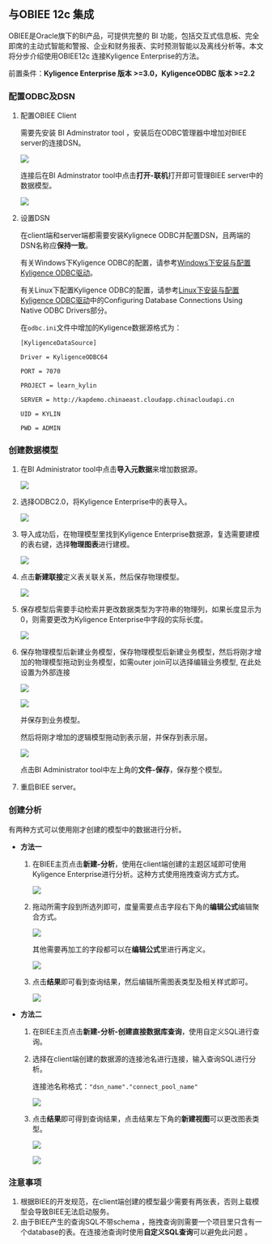 ## 与OBIEE 12c 集成

OBIEE是Oracle旗下的BI产品，可提供完整的 BI 功能，包括交互式信息板、完全即席的主动式智能和警报、企业和财务报表、实时预测智能以及离线分析等。本文将分步介绍使用OBIEE12c 连接Kyligence Enterprise的方法。

前置条件：**Kyligence Enterprise 版本 >=3.0，KyligenceODBC 版本 >=2.2**

### 配置ODBC及DSN

1. 配置OBIEE Client

   需要先安装 BI Adminstrator tool ，安装后在ODBC管理器中增加对BIEE server的连接DSN。

   ![](./images/OBIEE12/00.png)

   连接后在BI Adminstrator tool中点击**打开-联机**打开即可管理BIEE server中的数据模型。

    ![](images/OBIEE12/001.png)

2. 设置DSN

   在client端和server端都需要安装Kylignece ODBC并配置DSN，且两端的DSN名称应**保持一致**。

   有关Windows下Kyligence ODBC的配置，请参考[Windows下安装与配置Kyligence ODBC驱动](http://docs.kyligence.io/v3.0/zh-cn/driver/kyligence_odbc_win.cn.html)。

   有关Linux下配置Kyligence ODBC的配置，请参考[Linux下安装与配置Kyligence ODBC驱动](https://docs.oracle.com/middleware/12212/biee/BIEMG/GUID-CCDD9782-BC2A-497A-8ED0-AECA2ECFB3AE.htm#config_native_dbs )中的Configuring Database Connections Using Native ODBC Drivers部分。

   在`odbc.ini`文件中增加的Kyligence数据源格式为：

   ```
   [KyligenceDataSource]

   Driver = KyligenceODBC64

   PORT = 7070

   PROJECT = learn_kylin

   SERVER = http://kapdemo.chinaeast.cloudapp.chinacloudapi.cn   

   UID = KYLIN  

   PWD = ADMIN
   ```

### 创建数据模型

1. 在BI Administrator tool中点击**导入元数据**来增加数据源。

    ![](images/OBIEE12/01.png)

2. 选择ODBC2.0，将Kyligence Enterprise中的表导入。

    ![](images/OBIEE12/02.jpeg)

3. 导入成功后，在物理模型里找到Kyligence Enterprise数据源，复选需要建模的表右键，选择**物理图表**进行建模。

   ![](images/OBIEE12/03.jpeg)

4. 点击**新建联接**定义表关联关系，然后保存物理模型。

   ![](images/OBIEE12/04.jpeg)

5. 保存模型后需要手动检索并更改数据类型为字符串的物理列，如果长度显示为0，则需要更改为Kyligence Enterprise中字段的实际长度。

    ![](images/OBIEE12/05.jpeg)

6. 保存物理模型后新建业务模型，保存物理模型后新建业务模型，然后将刚才增加的物理模型拖动到业务模型，如需outer join可以选择编辑业务模型, 在此处设置为外部连接

   ![](images/OBIEE12/06.png)

   ![](images/OBIEE12/07.png)

   并保存到业务模型。

   然后将刚才增加的逻辑模型拖动到表示层，并保存到表示层。

   ![](images/OBIEE12/08.jpeg)

   点击BI Administrator tool中左上角的**文件-保存**，保存整个模型。

7. 重启BIEE server。


### 创建分析

有两种方式可以使用刚才创建的模型中的数据进行分析。

- **方法一**

  1. 在BIEE主页点击**新建-分析**，使用在client端创建的主题区域即可使用Kyligence Enterprise进行分析。这种方式使用拖拽查询方式方式。

     ![](images/OBIEE12/09.png)

  2. 拖动所需字段到所选列即可，度量需要点击字段右下角的**编辑公式**编辑聚合方式。

     ![](images/OBIEE12/10.png)

     其他需要再加工的字段都可以在**编辑公式**里进行再定义。

      ![](images/OBIEE12/11.png)

  3. 点击**结果**即可看到查询结果，然后编辑所需图表类型及相关样式即可。

      ![](images/OBIEE12/12.png)


- **方法二**

  1. 在BIEE主页点击**新建-分析-创建直接数据库查询**，使用自定义SQL进行查询。

    

  2. 选择在client端创建的数据源的连接池名进行连接，输入查询SQL进行分析。

     连接池名称格式：`"dsn_name"."connect_pool_name"`

     ![](images/OBIEE12/13.png)

  3. 点击**结果**即可得到查询结果，点击结果左下角的**新建视图**可以更改图表类型。

     ![](images/OBIEE12/14.png)

     ![](images/OBIEE12/15.png)

### 注意事项

1. 根据BIEE的开发规范，在client端创建的模型最少需要有两张表，否则上载模型会导致BIEE无法启动服务。
2. 由于BIEE产生的查询SQL不带schema ，拖拽查询则需要一个项目里只含有一个database的表。在连接池查询时使用**自定义SQL查询**可以避免此问题 。








